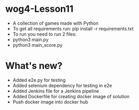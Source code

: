 # wog4-Lesson11

* A collection of games made with Python
* To get all requirements run: pip install -r requirements.txt
* To run you need to run 2 files:
* python3 main.py
* python3 main_score.py

# What's new?
* Added e2e.py for testing
* Added selenium dependency for testing in e2e
* Added Jenkins file for a Jenkins pipeline
* Added Dockerfile for creating docker image of solution
* Push docker image into docker hub
